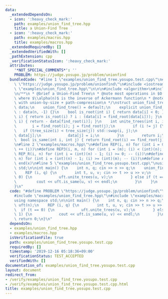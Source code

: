 ```yaml
---
data:
  _extendedDependsOn:
  - icon: ':heavy_check_mark:'
    path: examples/union_find_tree.hpp
    title: a Union-Find Tree
  - icon: ':heavy_check_mark:'
    path: examples/macros.hpp
    title: examples/macros.hpp
  _extendedRequiredBy: []
  _extendedVerifiedWith: []
  _pathExtension: cpp
  _verificationStatusIcon: ':heavy_check_mark:'
  attributes:
    '*NOT_SPECIAL_COMMENTS*': ''
    PROBLEM: https://judge.yosupo.jp/problem/unionfind
  bundledCode: "#line 1 \"examples/union_find_tree.yosupo.test.cpp\"\n#define PROBLEM\
    \ \"https://judge.yosupo.jp/problem/unionfind\"\n#include <iostream>\n#line 1\
    \ \"examples/union_find_tree.hpp\"\n\n\n#include <algorithm>\n#include <vector>\n\
    \n/**\n * @brief a Union-Find Tree\n * @note most operations in $O(\\alpha(n))$\
    \ where $\\alpha(n)$ is the inverse of Ackermann function\n * @note implemented\
    \ with union-by-size + path-compression\n */\nstruct union_find_tree {\n    std::vector<int>\
    \ data;\n    union_find_tree() = default;\n    explicit union_find_tree(int n)\
    \ : data(n, -1) {}\n    bool is_root(int i) { return data[i] < 0; }\n    int find_root(int\
    \ i) { return is_root(i) ? i : (data[i] = find_root(data[i])); }\n    int tree_size(int\
    \ i) { return - data[find_root(i)]; }\n    int unite_trees(int i, int j) {\n \
    \       i = find_root(i); j = find_root(j);\n        if (i != j) {\n         \
    \   if (tree_size(i) < tree_size(j)) std::swap(i, j);\n            data[i] +=\
    \ data[j];\n            data[j] = i;\n        }\n        return i;\n    }\n  \
    \  bool is_same(int i, int j) { return find_root(i) == find_root(j); }\n};\n\n\
    \n#line 2 \"examples/macros.hpp\"\n#define REP(i, n) for (int i = 0; (i) < (int)(n);\
    \ ++ (i))\n#define REP3(i, m, n) for (int i = (m); (i) < (int)(n); ++ (i))\n#define\
    \ REP_R(i, n) for (int i = (int)(n) - 1; (i) >= 0; -- (i))\n#define REP3R(i, m,\
    \ n) for (int i = (int)(n) - 1; (i) >= (int)(m); -- (i))\n#define ALL(x) begin(x),\
    \ end(x)\n#line 5 \"examples/union_find_tree.yosupo.test.cpp\"\nusing namespace\
    \ std;\n\nint main() {\n    int n, q; cin >> n >> q;\n    union_find_tree uft(n);\n\
    \    REP (i, q) {\n        int t, u, v; cin >> t >> u >> v;\n        if (t ==\
    \ 0) {\n            uft.unite_trees(u, v);\n        } else if (t == 1) {\n   \
    \         cout << uft.is_same(u, v) << endl;\n        }\n    }\n    return 0;\n\
    }\n"
  code: "#define PROBLEM \"https://judge.yosupo.jp/problem/unionfind\"\n#include <iostream>\n\
    #include \"examples/union_find_tree.hpp\"\n#include \"examples/macros.hpp\"\n\
    using namespace std;\n\nint main() {\n    int n, q; cin >> n >> q;\n    union_find_tree\
    \ uft(n);\n    REP (i, q) {\n        int t, u, v; cin >> t >> u >> v;\n      \
    \  if (t == 0) {\n            uft.unite_trees(u, v);\n        } else if (t ==\
    \ 1) {\n            cout << uft.is_same(u, v) << endl;\n        }\n    }\n   \
    \ return 0;\n}\n"
  dependsOn:
  - examples/union_find_tree.hpp
  - examples/macros.hpp
  isVerificationFile: true
  path: examples/union_find_tree.yosupo.test.cpp
  requiredBy: []
  timestamp: '2019-12-16 05:18:36+09:00'
  verificationStatus: TEST_ACCEPTED
  verifiedWith: []
documentation_of: examples/union_find_tree.yosupo.test.cpp
layout: document
redirect_from:
- /verify/examples/union_find_tree.yosupo.test.cpp
- /verify/examples/union_find_tree.yosupo.test.cpp.html
title: examples/union_find_tree.yosupo.test.cpp
---
```

